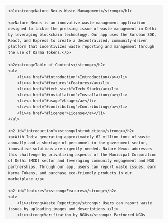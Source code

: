 <!DOCTYPE html>
<html lang="en">
<head>
    <meta charset="UTF-8">
    <meta name="viewport" content="width=device-width, initial-scale=1.0">
    <title>Nature Nexus Waste Management</title>
    <style>
        body {
            font-family: Arial, sans-serif;
            line-height: 1.6;
            margin: 20px;
        }
        h1, h2 {
            color: #2c3e50;
        }
        code {
            background: #f4f4f4;
            padding: 2px 4px;
            border-radius: 4px;
        }
        pre {
            background: #f4f4f4;
            padding: 10px;
            border-radius: 4px;
            overflow-x: auto;
        }
        .code-block {
            background: #f4f4f4;
            padding: 10px;
            border-radius: 4px;
            margin-bottom: 10px;
        }
        ul {
            list-style-type: circle;
            margin-left: 20px;
        }
    </style>
</head>
<body>

    <h1><strong>Nature Nexus Waste Management</strong></h1>

    <p>Nature Nexus is an innovative waste management application designed to tackle the pressing issue of waste management in Delhi by leveraging blockchain technology. Our app uses the Soroban SDK, React, and Express to create a decentralized, community-driven platform that incentivizes waste reporting and management through the use of Karma Tokens.</p>

    <h2><strong>Table of Contents</strong></h2>
    <ul>
        <li><a href="#introduction">Introduction</a></li>
        <li><a href="#features">Features</a></li>
        <li><a href="#tech-stack">Tech Stack</a></li>
        <li><a href="#installation">Installation</a></li>
        <li><a href="#usage">Usage</a></li>
        <li><a href="#contributing">Contributing</a></li>
        <li><a href="#license">License</a></li>
    </ul>

    <h2 id="introduction"><strong>Introduction</strong></h2>
    <p>With India generating approximately 62 million tons of waste annually and a shortage of personnel in the government sector, innovative solutions are urgently needed. Nature Nexus addresses this challenge by privatizing aspects of the Municipal Corporation of Delhi (MCD) sector and leveraging community engagement and NGO partnerships. Through our app, users can report waste issues, earn Karma Tokens, and purchase eco-friendly products in our marketplace.</p>

    <h2 id="features"><strong>Features</strong></h2>
    <ul>
        <li><strong>Waste Reporting</strong>: Users can report waste issues by uploading images and descriptions.</li>
        <li><strong>Verification by NGOs</strong>: Partnered NGOs verify the reported waste issues.</li>
        <li><strong>Karma Tokens</strong>: Users earn Karma Tokens for verified reports, which can be used in our marketplace.</li>
        <li><strong>Marketplace</strong>: A platform for buying and selling eco-friendly products using Karma Tokens.</li>
        <li><strong>Blockchain Integration</strong>: Ensures transparency and trust using the Soroban SDK and Stellar blockchain.</li>
    </ul>

    <h2 id="tech-stack"><strong>Tech Stack</strong></h2>
    <ul>
        <li><strong>Frontend</strong>: React</li>
        <li><strong>Backend</strong>: Express</li>
        <li><strong>Blockchain</strong>: Soroban SDK, Stellar</li>
        <li><strong>Authentication</strong>: Freighter Wallet</li>
    </ul>

    <h2 id="installation"><strong>Installation</strong></h2>

    <h3><strong>Prerequisites</strong></h3>
    <ul>
        <li>Node.js</li>
        <li>npm (Node Package Manager)</li>
        <li>Git</li>
    </ul>

    <h3><strong>Steps</strong></h3>
    <ol>
        <li><strong>Clone the Repository</strong></li>
        <div class="code-block">
            <pre><code>git clone https://github.com/Tanishq1604/Nature-Nexus.git
cd Nature-Nexus</code></pre>
        </div>

        <li><strong>Install Dependencies</strong></li>
        <div class="code-block">
            <pre><code>npm install</code></pre>
        </div>

        <li><strong>Set Up Environment Variables</strong></li>
        <p>Create a <code>.env</code> file in the root directory and add the following variables:</p>

        <p><strong>Add in backend</strong></p>
        <div class="code-block">
            <pre><code>PORT=4000
MONGO_URI=<your_mongo_uri>
JWT_SECRET=<your_jwt_secret>
CLOUDINARY_NAME=<your_cloudinary_name>
CLOUDINARY_KEY=<your_cloudinary_key>
CLOUDINARY_SECRET=<your_cloudinary_secret></code></pre>
        </div>

        <p><strong>Add in Frontend for Smart Contract</strong></p>
        <div class="code-block">
            <pre><code>PUBLIC_KEY=<your_public_key>
SECRET=<your_secret></code></pre>
        </div>

        <li><strong>Start the Application</strong></li>
        <div class="code-block">
            <pre><code>npm start</code></pre>
        </div>
    </ol>

    <h2 id="usage"><strong>Usage</strong></h2>
    <ul>
        <li><strong>Reporting Waste</strong>
            <ul>
                <li>Users can log in using their Freighter Wallet.</li>
                <li>Upload an image and provide a description of the waste issue.</li>
                <li>Submit the report for verification.</li>
            </ul>
        </li>
        <li><strong>Earning Karma Tokens</strong>
            <ul>
                <li>NGOs verify the submitted reports.</li>
                <li>Verified reports earn Karma Tokens for the user.</li>
            </ul>
        </li>
        <li><strong>Marketplace</strong>
            <ul>
                <li>Use earned Karma Tokens to purchase eco-friendly products from other users.</li>
                <li>List your eco-friendly products for sale.</li>
            </ul>
        </li>
    </ul>

    <h2 id="contributing"><strong>Contributing</strong></h2>
    <p>We welcome contributions from the community! To contribute, please follow these steps:</p>
    <ol>
        <li>Fork the repository.</li>
        <li>Create a new branch (<code>git checkout -b feature/your-feature</code>).</li>
        <li>Make your changes and commit them (<code>git commit -m 'Add some feature'</code>).</li>
        <li>Push to the branch (<code>git push origin feature/your-feature</code>).</li>
        <li>Open a pull request.</li>
    </ol>

    <h2 id="license"><strong>License</strong></h2>
    <p>This project is licensed under the MIT License - see the <a href="LICENSE">LICENSE</a> file for details.</p>

</body>
</html>



